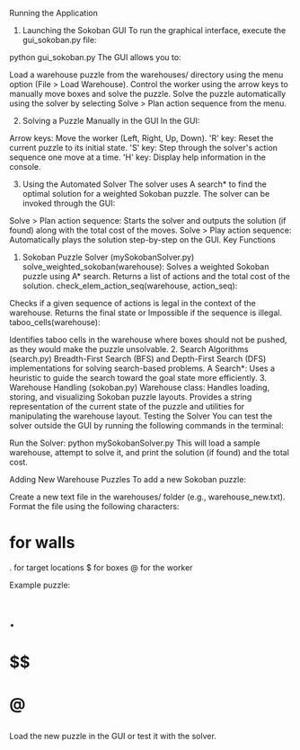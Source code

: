 Running the Application
1. Launching the Sokoban GUI
To run the graphical interface, execute the gui_sokoban.py file:

python gui_sokoban.py
The GUI allows you to:

Load a warehouse puzzle from the warehouses/ directory using the menu option (File > Load Warehouse).
Control the worker using the arrow keys to manually move boxes and solve the puzzle.
Solve the puzzle automatically using the solver by selecting Solve > Plan action sequence from the menu.

2. Solving a Puzzle Manually in the GUI
In the GUI:

Arrow keys: Move the worker (Left, Right, Up, Down).
'R' key: Reset the current puzzle to its initial state.
'S' key: Step through the solver's action sequence one move at a time.
'H' key: Display help information in the console.

3. Using the Automated Solver
The solver uses A search* to find the optimal solution for a weighted Sokoban puzzle. The solver can be invoked through the GUI:

Solve > Plan action sequence: Starts the solver and outputs the solution (if found) along with the total cost of the moves.
Solve > Play action sequence: Automatically plays the solution step-by-step on the GUI.
Key Functions

1. Sokoban Puzzle Solver (mySokobanSolver.py)
solve_weighted_sokoban(warehouse):
Solves a weighted Sokoban puzzle using A* search.
Returns a list of actions and the total cost of the solution.
check_elem_action_seq(warehouse, action_seq):

Checks if a given sequence of actions is legal in the context of the warehouse.
Returns the final state or Impossible if the sequence is illegal.
taboo_cells(warehouse):

Identifies taboo cells in the warehouse where boxes should not be pushed, as they would make the puzzle unsolvable.
2. Search Algorithms (search.py)
Breadth-First Search (BFS) and Depth-First Search (DFS) implementations for solving search-based problems.
A Search*: Uses a heuristic to guide the search toward the goal state more efficiently.
3. Warehouse Handling (sokoban.py)
Warehouse class:
Handles loading, storing, and visualizing Sokoban puzzle layouts.
Provides a string representation of the current state of the puzzle and utilities for manipulating the warehouse layout.
Testing the Solver
You can test the solver outside the GUI by running the following commands in the terminal:

Run the Solver:
python mySokobanSolver.py
This will load a sample warehouse, attempt to solve it, and print the solution (if found) and the total cost.

Adding New Warehouse Puzzles
To add a new Sokoban puzzle:

Create a new text file in the warehouses/ folder (e.g., warehouse_new.txt).
Format the file using the following characters:

# for walls
. for target locations
$ for boxes
@ for the worker

Example puzzle:

######
# .  #
# $$ #
# @  #
######

Load the new puzzle in the GUI or test it with the solver.

